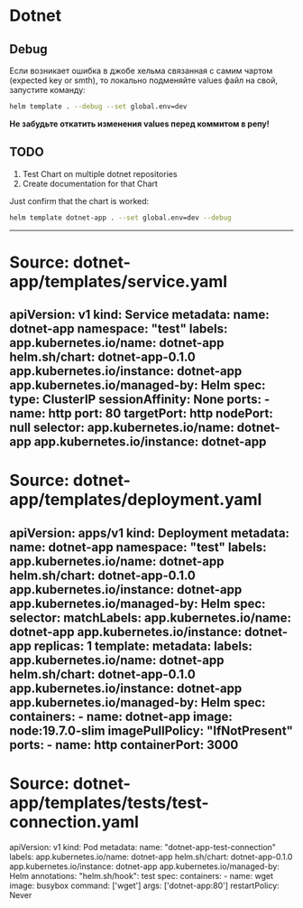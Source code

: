# Dotnet

## Debug

Если возникает ошибка в джобе хельма связанная с самим чартом (expected key or smth), то локально подменяйте values файл на свой, запустите команду:
```sh
helm template . --debug --set global.env=dev
```

**Не забудьте откатить изменения values перед коммитом в репу!**

## TODO

1. Test Chart on multiple dotnet repositories
2. Create documentation for that Chart

Just confirm that the chart is worked:
```sh
helm template dotnet-app . --set global.env=dev --debug
```

---
# Source: dotnet-app/templates/service.yaml
apiVersion: v1
kind: Service
metadata:
  name: dotnet-app
  namespace: "test"
  labels:
    app.kubernetes.io/name: dotnet-app
    helm.sh/chart: dotnet-app-0.1.0
    app.kubernetes.io/instance: dotnet-app
    app.kubernetes.io/managed-by: Helm
spec:
  type: ClusterIP
  sessionAffinity: None
  ports:
    - name: http
      port: 80
      targetPort: http
      nodePort: null
  selector:
    app.kubernetes.io/name: dotnet-app
    app.kubernetes.io/instance: dotnet-app
---
# Source: dotnet-app/templates/deployment.yaml
apiVersion: apps/v1
kind: Deployment
metadata:
  name: dotnet-app
  namespace: "test"
  labels:
    app.kubernetes.io/name: dotnet-app
    helm.sh/chart: dotnet-app-0.1.0
    app.kubernetes.io/instance: dotnet-app
    app.kubernetes.io/managed-by: Helm
spec:
  selector:
    matchLabels:
      app.kubernetes.io/name: dotnet-app
      app.kubernetes.io/instance: dotnet-app
  replicas: 1
  template:
    metadata:
      labels:
        app.kubernetes.io/name: dotnet-app
        helm.sh/chart: dotnet-app-0.1.0
        app.kubernetes.io/instance: dotnet-app
        app.kubernetes.io/managed-by: Helm
    spec:
      containers:
        - name: dotnet-app
          image: node:19.7.0-slim
          imagePullPolicy: "IfNotPresent"
          ports:
            - name: http
              containerPort: 3000
---
# Source: dotnet-app/templates/tests/test-connection.yaml
apiVersion: v1
kind: Pod
metadata:
  name: "dotnet-app-test-connection"
  labels:
    app.kubernetes.io/name: dotnet-app
    helm.sh/chart: dotnet-app-0.1.0
    app.kubernetes.io/instance: dotnet-app
    app.kubernetes.io/managed-by: Helm
  annotations:
    "helm.sh/hook": test
spec:
  containers:
    - name: wget
      image: busybox
      command: ['wget']
      args: ['dotnet-app:80']
  restartPolicy: Never
```
